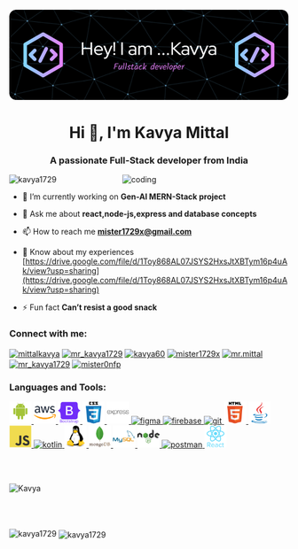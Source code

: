 ![logo](https://github.com/Kavya1729/Kavya1729/blob/main/github-header-image.png)
<h1 align="center">Hi 👋, I'm Kavya Mittal</h1>
<h3 align="center">A passionate Full-Stack developer from India</h3>

<img align="right" alt="coding" width="300" src="https://media0.giphy.com/media/f3iwJFOVOwuy7K6FFw/200.webp?cid=ecf05e47bbv7tu24u5em9c2zstz6qau7aodyr53eg7yw2ror&ep=v1_gifs_related&rid=200.webp&ct=g">

<p align="left"> <img src="https://komarev.com/ghpvc/?username=kavya1729&label=Profile%20views&color=0e75b6&style=flat" alt="kavya1729" /> </p>

- 🔭 I’m currently working on **Gen-Al MERN-Stack project**

- 💬 Ask me about **react,node-js,express and database concepts**

- 📫 How to reach me **mister1729x@gmail.com**

- 📄 Know about my experiences [https://drive.google.com/file/d/1Toy868AL07JSYS2HxsJtXBTym16p4uAk/view?usp=sharing](https://drive.google.com/file/d/1Toy868AL07JSYS2HxsJtXBTym16p4uAk/view?usp=sharing)

- ⚡ Fun fact **Can’t resist a good snack**

<h3 align="left">Connect with me:</h3>
<p align="left">
<a href="https://linkedin.com/in/mittalkavya" target="blank"><img align="center" src="https://raw.githubusercontent.com/rahuldkjain/github-profile-readme-generator/master/src/images/icons/Social/linked-in-alt.svg" alt="mittalkavya" height="30" width="40" /></a>
<a href="https://instagram.com/mr_kavya1729" target="blank"><img align="center" src="https://raw.githubusercontent.com/rahuldkjain/github-profile-readme-generator/master/src/images/icons/Social/instagram.svg" alt="mr_kavya1729" height="30" width="40" /></a>
<a href="https://www.codechef.com/users/kavya60" target="blank"><img align="center" src="https://cdn.jsdelivr.net/npm/simple-icons@3.1.0/icons/codechef.svg" alt="kavya60" height="30" width="40" /></a>
<a href="https://www.hackerrank.com/mister1729x" target="blank"><img align="center" src="https://raw.githubusercontent.com/rahuldkjain/github-profile-readme-generator/master/src/images/icons/Social/hackerrank.svg" alt="mister1729x" height="30" width="40" /></a>
<a href="https://codeforces.com/profile/mr.mittal" target="blank"><img align="center" src="https://raw.githubusercontent.com/rahuldkjain/github-profile-readme-generator/master/src/images/icons/Social/codeforces.svg" alt="mr.mittal" height="30" width="40" /></a>
<a href="https://www.leetcode.com/Kavya107" target="blank"><img align="center" src="https://raw.githubusercontent.com/rahuldkjain/github-profile-readme-generator/master/src/images/icons/Social/leet-code.svg" alt="mr_kavya1729" height="30" width="40" /></a>
<a href="https://auth.geeksforgeeks.org/user/mister0nfp" target="blank"><img align="center" src="https://raw.githubusercontent.com/rahuldkjain/github-profile-readme-generator/master/src/images/icons/Social/geeks-for-geeks.svg" alt="mister0nfp" height="30" width="40" /></a>
</p>

<h3 align="left">Languages and Tools:</h3>
<p align="left"> <a href="https://developer.android.com" target="_blank" rel="noreferrer"> <img src="https://raw.githubusercontent.com/devicons/devicon/master/icons/android/android-original-wordmark.svg" alt="android" width="40" height="40"/> </a> <a href="https://aws.amazon.com" target="_blank" rel="noreferrer"> <img src="https://raw.githubusercontent.com/devicons/devicon/master/icons/amazonwebservices/amazonwebservices-original-wordmark.svg" alt="aws" width="40" height="40"/> </a> <a href="https://getbootstrap.com" target="_blank" rel="noreferrer"> <img src="https://raw.githubusercontent.com/devicons/devicon/master/icons/bootstrap/bootstrap-plain-wordmark.svg" alt="bootstrap" width="40" height="40"/> </a> <a href="https://www.w3schools.com/css/" target="_blank" rel="noreferrer"> <img src="https://raw.githubusercontent.com/devicons/devicon/master/icons/css3/css3-original-wordmark.svg" alt="css3" width="40" height="40"/> </a> <a href="https://expressjs.com" target="_blank" rel="noreferrer"> <img src="https://raw.githubusercontent.com/devicons/devicon/master/icons/express/express-original-wordmark.svg" alt="express" width="40" height="40"/> </a> <a href="https://www.figma.com/" target="_blank" rel="noreferrer"> <img src="https://www.vectorlogo.zone/logos/figma/figma-icon.svg" alt="figma" width="40" height="40"/> </a> <a href="https://firebase.google.com/" target="_blank" rel="noreferrer"> <img src="https://www.vectorlogo.zone/logos/firebase/firebase-icon.svg" alt="firebase" width="40" height="40"/> </a> <a href="https://git-scm.com/" target="_blank" rel="noreferrer"> <img src="https://www.vectorlogo.zone/logos/git-scm/git-scm-icon.svg" alt="git" width="40" height="40"/> </a> <a href="https://www.w3.org/html/" target="_blank" rel="noreferrer"> <img src="https://raw.githubusercontent.com/devicons/devicon/master/icons/html5/html5-original-wordmark.svg" alt="html5" width="40" height="40"/> </a> <a href="https://www.java.com" target="_blank" rel="noreferrer"> <img src="https://raw.githubusercontent.com/devicons/devicon/master/icons/java/java-original.svg" alt="java" width="40" height="40"/> </a> <a href="https://developer.mozilla.org/en-US/docs/Web/JavaScript" target="_blank" rel="noreferrer"> <img src="https://raw.githubusercontent.com/devicons/devicon/master/icons/javascript/javascript-original.svg" alt="javascript" width="40" height="40"/> </a> <a href="https://kotlinlang.org" target="_blank" rel="noreferrer"> <img src="https://www.vectorlogo.zone/logos/kotlinlang/kotlinlang-icon.svg" alt="kotlin" width="40" height="40"/> </a> <a href="https://www.linux.org/" target="_blank" rel="noreferrer"> <img src="https://raw.githubusercontent.com/devicons/devicon/master/icons/linux/linux-original.svg" alt="linux" width="40" height="40"/> </a> <a href="https://www.mongodb.com/" target="_blank" rel="noreferrer"> <img src="https://raw.githubusercontent.com/devicons/devicon/master/icons/mongodb/mongodb-original-wordmark.svg" alt="mongodb" width="40" height="40"/> </a> <a href="https://www.mysql.com/" target="_blank" rel="noreferrer"> <img src="https://raw.githubusercontent.com/devicons/devicon/master/icons/mysql/mysql-original-wordmark.svg" alt="mysql" width="40" height="40"/> </a> <a href="https://nodejs.org" target="_blank" rel="noreferrer"> <img src="https://raw.githubusercontent.com/devicons/devicon/master/icons/nodejs/nodejs-original-wordmark.svg" alt="nodejs" width="40" height="40"/> </a> <a href="https://postman.com" target="_blank" rel="noreferrer"> <img src="https://www.vectorlogo.zone/logos/getpostman/getpostman-icon.svg" alt="postman" width="40" height="40"/> </a> <a href="https://reactjs.org/" target="_blank" rel="noreferrer"> <img src="https://raw.githubusercontent.com/devicons/devicon/master/icons/react/react-original-wordmark.svg" alt="react" width="40" height="40"/> </a> </p>
<br>
<br>

<p><a href="https://www.buymeacoffee.com/Mittal"> <img align="left" src="https://cdn.buymeacoffee.com/buttons/v2/default-yellow.png" height="50" width="210" alt="Kavya" /></a></p><br><br>
<br>
<br>

<p><img align="left" src="https://github-readme-stats.vercel.app/api/top-langs?username=kavya1729&show_icons=true&locale=en&layout=compact" alt="kavya1729" /></p>

<p>&nbsp;<img align="center" src="https://github-readme-stats.vercel.app/api?username=kavya1729&show_icons=true&locale=en" alt="kavya1729" /></p>
